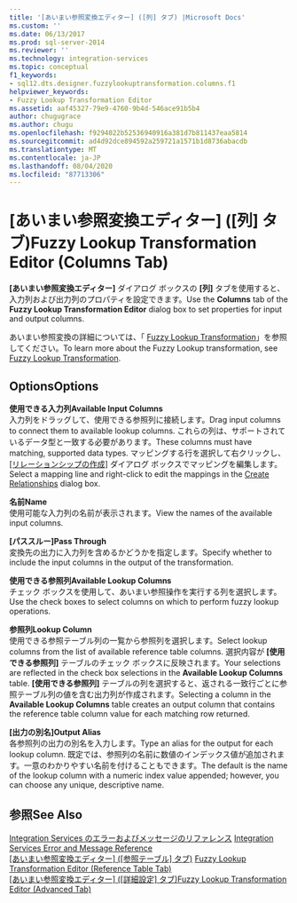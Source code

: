 ```yaml
---
title: '[あいまい参照変換エディター] ([列] タブ) |Microsoft Docs'
ms.custom: ''
ms.date: 06/13/2017
ms.prod: sql-server-2014
ms.reviewer: ''
ms.technology: integration-services
ms.topic: conceptual
f1_keywords:
- sql12.dts.designer.fuzzylookuptransformation.columns.f1
helpviewer_keywords:
- Fuzzy Lookup Transformation Editor
ms.assetid: aaf45327-79e9-4760-9b4d-546ace91b5b4
author: chugugrace
ms.author: chugu
ms.openlocfilehash: f9294022b52536940916a381d7b811437eaa5814
ms.sourcegitcommit: ad4d92dce894592a259721a1571b1d8736abacdb
ms.translationtype: MT
ms.contentlocale: ja-JP
ms.lasthandoff: 08/04/2020
ms.locfileid: "87713306"
---
```

# <a name="fuzzy-lookup-transformation-editor-columns-tab"></a><span data-ttu-id="c6054-102">[あいまい参照変換エディター] ([列] タブ)</span><span class="sxs-lookup"><span data-stu-id="c6054-102">Fuzzy Lookup Transformation Editor (Columns Tab)</span></span>
  <span data-ttu-id="c6054-103">**[あいまい参照変換エディター]** ダイアログ ボックスの **[列]** タブを使用すると、入力列および出力列のプロパティを設定できます。</span><span class="sxs-lookup"><span data-stu-id="c6054-103">Use the **Columns** tab of the **Fuzzy Lookup Transformation Editor** dialog box to set properties for input and output columns.</span></span>  
  
 <span data-ttu-id="c6054-104">あいまい参照変換の詳細については、「 [Fuzzy Lookup Transformation](data-flow/transformations/lookup-transformation.md)」を参照してください。</span><span class="sxs-lookup"><span data-stu-id="c6054-104">To learn more about the Fuzzy Lookup transformation, see [Fuzzy Lookup Transformation](data-flow/transformations/lookup-transformation.md).</span></span>  
  
## <a name="options"></a><span data-ttu-id="c6054-105">Options</span><span class="sxs-lookup"><span data-stu-id="c6054-105">Options</span></span>  
 <span data-ttu-id="c6054-106">**使用できる入力列**</span><span class="sxs-lookup"><span data-stu-id="c6054-106">**Available Input Columns**</span></span>  
 <span data-ttu-id="c6054-107">入力列をドラッグして、使用できる参照列に接続します。</span><span class="sxs-lookup"><span data-stu-id="c6054-107">Drag input columns to connect them to available lookup columns.</span></span> <span data-ttu-id="c6054-108">これらの列は、サポートされているデータ型と一致する必要があります。</span><span class="sxs-lookup"><span data-stu-id="c6054-108">These columns must have matching, supported data types.</span></span> <span data-ttu-id="c6054-109">マッピングする行を選択して右クリックし、 [[リレーションシップの作成]](data-flow/transformations/create-relationships.md) ダイアログ ボックスでマッピングを編集します。</span><span class="sxs-lookup"><span data-stu-id="c6054-109">Select a mapping line and right-click to edit the mappings in the [Create Relationships](data-flow/transformations/create-relationships.md) dialog box.</span></span>  
  
 <span data-ttu-id="c6054-110">**名前**</span><span class="sxs-lookup"><span data-stu-id="c6054-110">**Name**</span></span>  
 <span data-ttu-id="c6054-111">使用可能な入力列の名前が表示されます。</span><span class="sxs-lookup"><span data-stu-id="c6054-111">View the names of the available input columns.</span></span>  
  
 <span data-ttu-id="c6054-112">**[パススルー]**</span><span class="sxs-lookup"><span data-stu-id="c6054-112">**Pass Through**</span></span>  
 <span data-ttu-id="c6054-113">変換先の出力に入力列を含めるかどうかを指定します。</span><span class="sxs-lookup"><span data-stu-id="c6054-113">Specify whether to include the input columns in the output of the transformation.</span></span>  
  
 <span data-ttu-id="c6054-114">**使用できる参照列**</span><span class="sxs-lookup"><span data-stu-id="c6054-114">**Available Lookup Columns**</span></span>  
 <span data-ttu-id="c6054-115">チェック ボックスを使用して、あいまい参照操作を実行する列を選択します。</span><span class="sxs-lookup"><span data-stu-id="c6054-115">Use the check boxes to select columns on which to perform fuzzy lookup operations.</span></span>  
  
 <span data-ttu-id="c6054-116">**参照列**</span><span class="sxs-lookup"><span data-stu-id="c6054-116">**Lookup Column**</span></span>  
 <span data-ttu-id="c6054-117">使用できる参照テーブル列の一覧から参照列を選択します。</span><span class="sxs-lookup"><span data-stu-id="c6054-117">Select lookup columns from the list of available reference table columns.</span></span> <span data-ttu-id="c6054-118">選択内容が **[使用できる参照列]** テーブルのチェック ボックスに反映されます。</span><span class="sxs-lookup"><span data-stu-id="c6054-118">Your selections are reflected in the check box selections in the **Available Lookup Columns** table.</span></span> <span data-ttu-id="c6054-119">**[使用できる参照列]** テーブルの列を選択すると、返される一致行ごとに参照テーブル列の値を含む出力列が作成されます。</span><span class="sxs-lookup"><span data-stu-id="c6054-119">Selecting a column in the **Available Lookup Columns** table creates an output column that contains the reference table column value for each matching row returned.</span></span>  
  
 <span data-ttu-id="c6054-120">**[出力の別名]**</span><span class="sxs-lookup"><span data-stu-id="c6054-120">**Output Alias**</span></span>  
 <span data-ttu-id="c6054-121">各参照列の出力の別名を入力します。</span><span class="sxs-lookup"><span data-stu-id="c6054-121">Type an alias for the output for each lookup column.</span></span> <span data-ttu-id="c6054-122">既定では、参照列の名前に数値のインデックス値が追加されます。一意のわかりやすい名前を付けることもできます。</span><span class="sxs-lookup"><span data-stu-id="c6054-122">The default is the name of the lookup column with a numeric index value appended; however, you can choose any unique, descriptive name.</span></span>  
  
## <a name="see-also"></a><span data-ttu-id="c6054-123">参照</span><span class="sxs-lookup"><span data-stu-id="c6054-123">See Also</span></span>  
 <span data-ttu-id="c6054-124">[Integration Services のエラーおよびメッセージのリファレンス](../../2014/integration-services/integration-services-error-and-message-reference.md) </span><span class="sxs-lookup"><span data-stu-id="c6054-124">[Integration Services Error and Message Reference](../../2014/integration-services/integration-services-error-and-message-reference.md) </span></span>  
 <span data-ttu-id="c6054-125">[[あいまい参照変換エディター] &#40;[参照テーブル] タブ&#41;](../../2014/integration-services/fuzzy-lookup-transformation-editor-reference-table-tab.md) </span><span class="sxs-lookup"><span data-stu-id="c6054-125">[Fuzzy Lookup Transformation Editor &#40;Reference Table Tab&#41;](../../2014/integration-services/fuzzy-lookup-transformation-editor-reference-table-tab.md) </span></span>  
 <span data-ttu-id="c6054-126">[[あいまい参照変換エディター] &#40;[詳細設定] タブ&#41;](../../2014/integration-services/fuzzy-lookup-transformation-editor-advanced-tab.md)</span><span class="sxs-lookup"><span data-stu-id="c6054-126">[Fuzzy Lookup Transformation Editor &#40;Advanced Tab&#41;](../../2014/integration-services/fuzzy-lookup-transformation-editor-advanced-tab.md)</span></span>  
  
  
